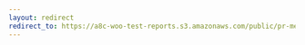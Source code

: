 ```yaml
---
layout: redirect
redirect_to: https://a8c-woo-test-reports.s3.amazonaws.com/public/pr-merge/38045/api/index.html
---
```

